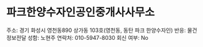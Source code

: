 # 파크한양수자인공인중개사사무소

주소: 경기 화성시 영천동890 상가동 103호(영천동, 동탄 파크 한양수자인)
반응: 물건정보전달
성함: 노현주
연락처: 010-5947-8030
회신 여부: No